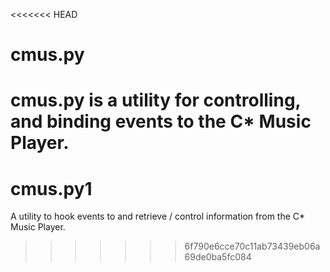 <<<<<<< HEAD
# cmus.py
cmus.py is a utility for controlling, and binding events to the C* Music Player.
=======
# cmus.py1
A utility to hook events to and retrieve / control information from the C* Music Player.
>>>>>>> 6f790e6cce70c11ab73439eb06a69de0ba5fc084
